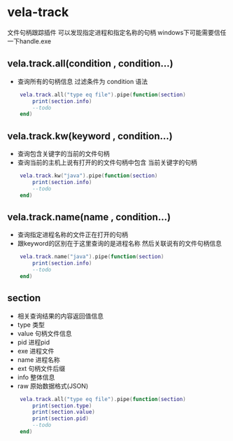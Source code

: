 # vela-track
文件句柄跟踪插件 可以发现指定进程和指定名称的句柄 windows下可能需要信任一下handle.exe

## vela.track.all(condition , condition...)
- 查询所有的句柄信息 过滤条件为 condition 语法
```lua
    vela.track.all("type eq file").pipe(function(section)
        print(section.info)
        --todo
    end)
```

## vela.track.kw(keyword , condition...)
- 查询包含关键字的当前的文件句柄
- 查询当前的主机上说有打开的的文件句柄中包含 当前关键字的句柄
```lua
    vela.track.kw("java").pipe(function(section)
        print(section.info)
        --todo
    end)
```

## vela.track.name(name , condition...)
- 查询指定进程名称的文件正在打开的句柄
- 跟keyword的区别在于这里查询的是进程名称 然后关联说有的文件句柄信息
```lua
    vela.track.name("java").pipe(function(section)
        print(section.info)
        --todo
    end)
```


## section
- 相关查询结果的内容返回值信息
- type  类型
- value 句柄文件信息
- pid   进程pid
- exe   进程文件
- name  进程名称
- ext   句柄文件后缀
- info  整体信息
- raw   原始数据格式(JSON)
```lua
    vela.track.all("type eq file").pipe(function(section)
        print(section.type)
        print(section.value)
        print(section.pid)
        --todo
    end)
```